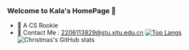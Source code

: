 ### Welcome to Kala's HomePage 👋

- 👀 A CS Rookie
- 👀 Contact Me : 2206113829@stu.xjtu.edu.cn
[![Top Langs](https://github-readme-stats.vercel.app/api/top-langs/?username=YichenWu11&layout=compact)](https://github.com/YichenWu11/github-readme-stats)
![Christmas's GitHub stats](https://github-readme-stats.vercel.app/api?username=YichenWu11&show_icons=true&theme=tokyonight)
